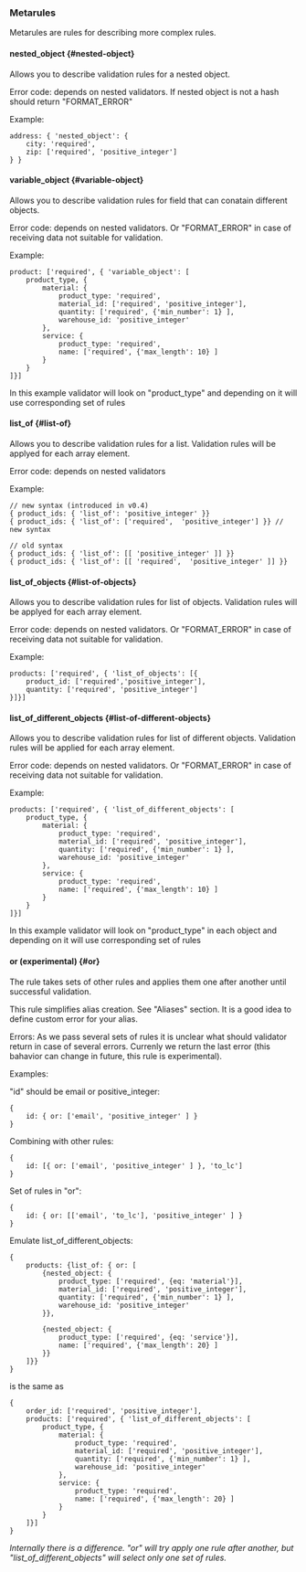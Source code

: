 ### Metarules

Metarules are rules for describing more complex rules.

#### nested\_object {#nested-object}

Allows you to describe validation rules for a nested object.

Error code: depends on nested validators. If nested object is not a hash should return "FORMAT\_ERROR"

Example:

```text
address: { 'nested_object': {
    city: 'required',
    zip: ['required', 'positive_integer']
} }
```

#### variable\_object {#variable-object}

Allows you to describe validation rules for field that can conatain different objects.

Error code: depends on nested validators. Or "FORMAT\_ERROR" in case of receiving data not suitable for validation.

Example:

```text
product: ['required', { 'variable_object': [
    product_type, {
        material: {
            product_type: 'required',
            material_id: ['required', 'positive_integer'],
            quantity: ['required', {'min_number': 1} ],
            warehouse_id: 'positive_integer'
        },
        service: {
            product_type: 'required',
            name: ['required', {'max_length': 10} ]
        }
    }
]}]
```

In this example validator will look on "product\_type" and depending on it will use corresponding set of rules

#### list\_of {#list-of}

Allows you to describe validation rules for a list. Validation rules will be applyed for each array element.

Error code: depends on nested validators

Example:

```text
// new syntax (introduced in v0.4)
{ product_ids: { 'list_of': 'positive_integer' }}
{ product_ids: { 'list_of': ['required',  'positive_integer'] }} // new syntax

// old syntax
{ product_ids: { 'list_of': [[ 'positive_integer' ]] }}
{ product_ids: { 'list_of': [[ 'required',  'positive_integer' ]] }}
```

#### list\_of\_objects {#list-of-objects}

Allows you to describe validation rules for list of objects. Validation rules will be applyed for each array element.

Error code: depends on nested validators. Or "FORMAT\_ERROR" in case of receiving data not suitable for validation.

Example:

```text
products: ['required', { 'list_of_objects': [{
    product_id: ['required','positive_integer'],
    quantity: ['required', 'positive_integer']
}]}]
```

#### list\_of\_different\_objects {#list-of-different-objects}

Allows you to describe validation rules for list of different objects. Validation rules will be applied for each array element.

Error code: depends on nested validators. Or "FORMAT\_ERROR" in case of receiving data not suitable for validation.

Example:

```text
products: ['required', { 'list_of_different_objects': [
    product_type, {
        material: {
            product_type: 'required',
            material_id: ['required', 'positive_integer'],
            quantity: ['required', {'min_number': 1} ],
            warehouse_id: 'positive_integer'
        },
        service: {
            product_type: 'required',
            name: ['required', {'max_length': 10} ]
        }
    }
]}]
```

In this example validator will look on "product\_type" in each object and depending on it will use corresponding set of rules

#### or \(experimental\) {#or}

The rule takes sets of other rules and applies them one after another until successful validation.

This rule simplifies alias creation. See "Aliases" section. It is a good idea to define custom error for your alias.

Errors: As we pass several sets of rules it is unclear what should validator return in case of several errors. Currenly we return the last error \(this bahavior can change in future, this rule is experimental\).

Examples:

"id" should be email or positive\_integer:

```text
{
    id: { or: ['email', 'positive_integer' ] }
}
```

Combining with other rules:

```text
{
    id: [{ or: ['email', 'positive_integer' ] }, 'to_lc']
}
```

Set of rules in "or":

```text
{
    id: { or: [['email', 'to_lc'], 'positive_integer' ] }
}
```

Emulate list\_of\_different\_objects:

```text
{
    products: {list_of: { or: [
        {nested_object: {
            product_type: ['required', {eq: 'material'}],
            material_id: ['required', 'positive_integer'],
            quantity: ['required', {'min_number': 1} ],
            warehouse_id: 'positive_integer'
        }},

        {nested_object: {
            product_type: ['required', {eq: 'service'}],
            name: ['required', {'max_length': 20} ]
        }}
    ]}}
}
```

is the same as

```text
{
    order_id: ['required', 'positive_integer'],
    products: ['required', { 'list_of_different_objects': [
        product_type, {
            material: {
                product_type: 'required',
                material_id: ['required', 'positive_integer'],
                quantity: ['required', {'min_number': 1} ],
                warehouse_id: 'positive_integer'
            },
            service: {
                product_type: 'required',
                name: ['required', {'max_length': 20} ]
            }
        }
    ]}]
}
```

_Internally there is a difference. "or" will try apply one rule after another, but "list\_of\_different\_objects" will select only one set of rules._

